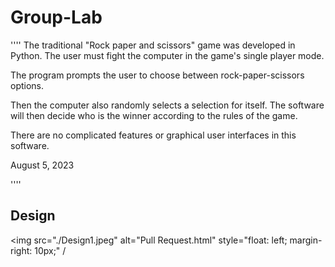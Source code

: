 # Group-Lab
''''
The traditional "Rock paper and scissors" game was developed in Python.
The user must fight the computer in the game's single player mode.

The program prompts the user to choose between rock-paper-scissors options. 

Then the computer also randomly selects a selection for itself. The software will then decide who is the winner according to the rules of the game.

There are no complicated features or graphical user interfaces in this software.



August 5, 2023

'''' 

## Design 
<img src="./Design1.jpeg"
     alt="Pull Request.html"
     style="float: left; margin-right: 10px;" /